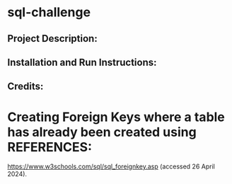 # sql-challenge


## Project Description:



## Installation and Run Instructions:




## Credits:
# Creating Foreign Keys where a table has already been created using REFERENCES:
https://www.w3schools.com/sql/sql_foreignkey.asp (accessed 26 April 2024).
